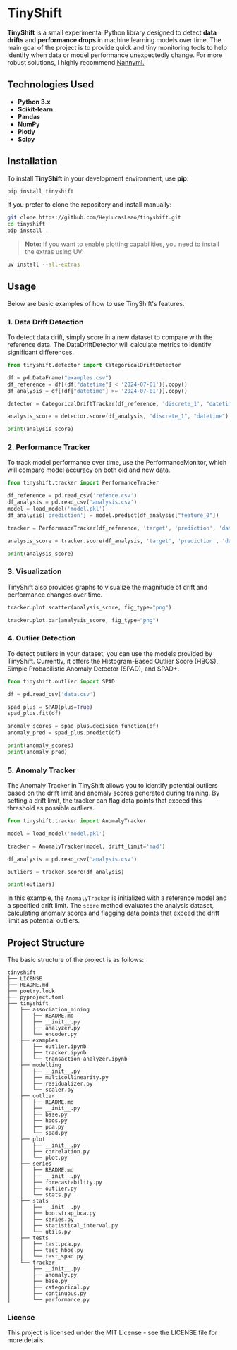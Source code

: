 # TinyShift

**TinyShift** is a small experimental Python library designed to detect **data drifts** and **performance drops** in machine learning models over time. The main goal of the project is to provide quick and tiny monitoring tools to help identify when data or model performance unexpectedly change.
For more robust solutions, I highly recommend [Nannyml.](https://github.com/NannyML/nannyml)

## Technologies Used

- **Python 3.x**
- **Scikit-learn**
- **Pandas**
- **NumPy**
- **Plotly**
- **Scipy**

## Installation

To install **TinyShift** in your development environment, use **pip**:


```bash
pip install tinyshift
```
If you prefer to clone the repository and install manually:
```bash
git clone https://github.com/HeyLucasLeao/tinyshift.git
cd tinyshift    
pip install .
```

> **Note:** If you want to enable plotting capabilities, you need to install the extras using UV:

```bash
uv install --all-extras
```

## Usage
Below are basic examples of how to use TinyShift's features.
### 1. Data Drift Detection
To detect data drift, simply score in a new dataset to compare with the reference data. The DataDriftDetector will calculate metrics to identify significant differences.

```python
from tinyshift.detector import CategoricalDriftDetector

df = pd.DataFrame("examples.csv")
df_reference = df[(df["datetime"] < '2024-07-01')].copy()
df_analysis = df[(df["datetime"] >= '2024-07-01')].copy()

detector = CategoricalDriftTracker(df_reference, 'discrete_1', "datetime", "W", drift_limit='mad')

analysis_score = detector.score(df_analysis, "discrete_1", "datetime")

print(analysis_score)
```

### 2. Performance Tracker
To track model performance over time, use the PerformanceMonitor, which will compare model accuracy on both old and new data.
```python
from tinyshift.tracker import PerformanceTracker

df_reference = pd.read_csv('refence.csv')
df_analysis = pd.read_csv('analysis.csv')
model = load_model('model.pkl') 
df_analysis['prediction'] = model.predict(df_analysis["feature_0"])

tracker = PerformanceTracker(df_reference, 'target', 'prediction', 'datetime', "W")

analysis_score = tracker.score(df_analysis, 'target', 'prediction', 'datetime')

print(analysis_score)
```

### 3. Visualization
TinyShift also provides graphs to visualize the magnitude of drift and performance changes over time.
```python
tracker.plot.scatter(analysis_score, fig_type="png")

tracker.plot.bar(analysis_score, fig_type="png")
```

### 4. Outlier Detection
To detect outliers in your dataset, you can use the models provided by TinyShift. Currently, it offers the Histogram-Based Outlier Score (HBOS), Simple Probabilistic Anomaly Detector (SPAD), and SPAD+.

```python
from tinyshift.outlier import SPAD

df = pd.read_csv('data.csv')

spad_plus = SPAD(plus=True)
spad_plus.fit(df)

anomaly_scores = spad_plus.decision_function(df)
anomaly_pred = spad_plus.predict(df)

print(anomaly_scores)
print(anomaly_pred)
```
### 5. Anomaly Tracker
The Anomaly Tracker in TinyShift allows you to identify potential outliers based on the drift limit and anomaly scores generated during training. By setting a drift limit, the tracker can flag data points that exceed this threshold as possible outliers.

```python
from tinyshift.tracker import AnomalyTracker

model = load_model('model.pkl') 

tracker = AnomalyTracker(model, drift_limit='mad')

df_analysis = pd.read_csv('analysis.csv')

outliers = tracker.score(df_analysis)

print(outliers)
```
In this example, the `AnomalyTracker` is initialized with a reference model and a specified drift limit. The `score` method evaluates the analysis dataset, calculating anomaly scores and flagging data points that exceed the drift limit as potential outliers.

## Project Structure
The basic structure of the project is as follows:
```
tinyshift
├── LICENSE
├── README.md
├── poetry.lock
├── pyproject.toml
├── tinyshift
│   ├── association_mining
│   │   ├── README.md
│   │   ├── __init__.py
│   │   ├── analyzer.py
│   │   └── encoder.py
│   ├── examples
│   │   ├── outlier.ipynb
│   │   ├── tracker.ipynb
│   │   └── transaction_analyzer.ipynb
│   ├── modelling
│   │   ├── __init__.py
│   │   ├── multicollinearity.py
│   │   ├── residualizer.py
│   │   └── scaler.py
│   ├── outlier
│   │   ├── README.md
│   │   ├── __init__.py
│   │   ├── base.py
│   │   ├── hbos.py
│   │   ├── pca.py
│   │   └── spad.py
│   ├── plot
│   │   ├── __init__.py
│   │   ├── correlation.py
│   │   └── plot.py
│   ├── series
│   │   ├── README.md
│   │   ├── __init__.py
│   │   ├── forecastability.py
│   │   ├── outlier.py
│   │   └── stats.py
│   ├── stats
│   │   ├── __init__.py
│   │   ├── bootstrap_bca.py
│   │   ├── series.py
│   │   ├── statistical_interval.py
│   │   └── utils.py
│   ├── tests
│   │   ├── test.pca.py
│   │   ├── test_hbos.py
│   │   └── test_spad.py
│   └── tracker
│       ├── __init__.py
│       ├── anomaly.py
│       ├── base.py
│       ├── categorical.py
│       ├── continuous.py
│       └── performance.py
```

### License
This project is licensed under the MIT License - see the LICENSE file for more details.
